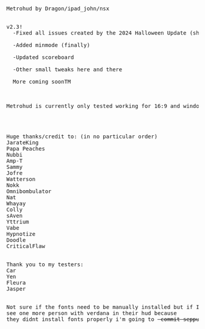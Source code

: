 <pre>

Metrohud by Dragon/ipad_john/nsx


v2.3! 
  -Fixed all issues created by the 2024 Halloween Update (shoutout CriticalFlaw)
  
  -Added minmode (finally)
  
  -Updated scoreboard 
  
  -Other small tweaks here and there 
  
  More coming soonTM



Metrohud is currently only tested working for 16:9 and windows




Huge thanks/credit to: (in no particular order)  
JarateKing
Papa Peaches
Nubbi
Amp-T
Sammy
Jofre
Watterson 
Nokk
Omnibombulator
Nat
Whayay
Colly
sAven
Yttrium
Vabe
Hypnotize
Doodle
CriticalFlaw


Thank you to my testers: 
Car
Yen
Fleura 
Jasper 


Not sure if the fonts need to be manually installed but if I 
see one more person with verdana in their hud because 
they didnt install fonts properly i'm going to <del> commit seppuku </del>

</pre>
